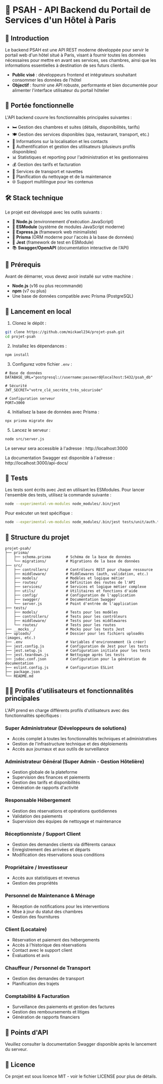 # 🏨 PSAH - API Backend du Portail de Services d'un Hôtel à Paris

## 🎯 Introduction

Le backend PSAH est une API REST moderne développée pour servir le portail web d'un hôtel situé à Paris, visant à fournir toutes les données nécessaires pour mettre en avant ses services, ses chambres, ainsi que les informations essentielles à destination de ses futurs clients.

* **Public visé** : développeurs frontend et intégrateurs souhaitant consommer les données de l'hôtel
* **Objectif** : fournir une API robuste, performante et bien documentée pour alimenter l'interface utilisateur du portail hôtelier

## 🌟 Portée fonctionnelle

L'API backend couvre les fonctionnalités principales suivantes :

* 🛏️ Gestion des chambres et suites (détails, disponibilités, tarifs)
* 🍽️ Gestion des services disponibles (spa, restaurant, transport, etc.)
* 📍 Informations sur la localisation et les contacts
* 🔐 Authentification et gestion des utilisateurs (plusieurs profils disponibles)
* 📊 Statistiques et reporting pour l'administration et les gestionnaires
* 💰 Gestion des tarifs et facturation
* 🚕 Services de transport et navettes
* 🧹 Planification du nettoyage et de la maintenance
* 🌐 Support multilingue pour les contenus

## 🛠️ Stack technique

Le projet est développé avec les outils suivants :

* 📘 **Node.js** (environnement d'exécution JavaScript)
* 📝 **ESModule** (système de modules JavaScript moderne)
* 🚀 **Express.js** (framework web minimaliste)
* 💾 **Prisma** (ORM moderne pour l'accès à la base de données)
* 🧪 **Jest** (framework de test en ESModule)
* 📚 **Swagger/OpenAPI** (documentation interactive de l'API)

## 🔧 Prérequis

Avant de démarrer, vous devez avoir installé sur votre machine :

* **Node.js** (v16 ou plus recommandé)
* **npm** (v7 ou plus)
* Une base de données compatible avec Prisma (PostgreSQL)

## 🚀 Lancement en local

1. Clonez le dépôt :

```bash
git clone https://github.com/mickael234/projet-psah.git
cd projet-psah
```

2. Installez les dépendances :

```bash
npm install
```

3. Configurez votre fichier `.env` :

```
# Base de données
DATABASE_URL="postgresql://username:password@localhost:5432/psah_db"

# Sécurité
JWT_SECRET="votre_clé_secrète_très_sécurisée"

# Configuration serveur
PORT=3000
```

4. Initialisez la base de données avec Prisma :

```bash
npx prisma migrate dev
```

5. Lancez le serveur :

```bash
node src/server.js
```

Le serveur sera accessible à l'adresse : http://localhost:3000

La documentation Swagger est disponible à l'adresse : http://localhost:3000/api-docs/

## 🧪 Tests

Les tests sont écrits avec Jest en utilisant les ESModules. Pour lancer l'ensemble des tests, utilisez la commande suivante :

```bash
node --experimental-vm-modules node_modules/.bin/jest
```

Pour exécuter un test spécifique :

```bash
node --experimental-vm-modules node_modules/.bin/jest tests/unit/auth.test.js
```

## 📁 Structure du projet

```
projet-psah/
├── prisma/
│   ├── schema.prisma       # Schéma de la base de données
│   └── migrations/         # Migrations de la base de données
├── src/
│   ├── controllers/        # Contrôleurs REST pour chaque ressource
│   ├── middleware/         # Middlewares (auth, validation, etc.)
│   ├── models/             # Modèles et logique métier
│   ├── routes/             # Définition des routes de l'API
│   ├── services/           # Services et logique métier complexe
│   ├── utils/              # Utilitaires et fonctions d'aide
│   ├── config/             # Configuration de l'application
│   ├── swagger/            # Documentation Swagger
│   └── server.js           # Point d'entrée de l'application
├── tests/
│   ├── models/             # Tests pour les modèles
│   ├── controllers/        # Tests pour les contrôleurs
│   ├── middleware/         # Tests pour les middlewares
│   └── routes/             # Tests pour les routes
├── __mocks__/              # Mocks pour les tests Jest
├── uploads/                # Dossier pour les fichiers uploadés (images, etc.)
├── .env                    # Variables d'environnement (à créer)
├── jest.config.js          # Configuration de Jest pour les tests
├── jest.setup.js           # Configuration initiale pour les tests
├── jest.teardown.js        # Nettoyage après les tests
├── jsdoc.conf.json         # Configuration pour la génération de documentation
├── eslint.config.js        # Configuration ESLint
├── package.json
└── README.md
```

## 🧑‍💻 Profils d'utilisateurs et fonctionnalités principales

L'API prend en charge différents profils d'utilisateurs avec des fonctionnalités spécifiques :

### Super Administrateur (Développeurs de solutions)
* Accès complet à toutes les fonctionnalités techniques et administratives
* Gestion de l'infrastructure technique et des déploiements
* Accès aux journaux et aux outils de surveillance

### Administrateur Général (Super Admin - Gestion Hôtelière)
* Gestion globale de la plateforme
* Supervision des finances et paiements
* Gestion des tarifs et disponibilités
* Génération de rapports d'activité

### Responsable Hébergement
* Gestion des réservations et opérations quotidiennes
* Validation des paiements
* Supervision des équipes de nettoyage et maintenance

### Réceptionniste / Support Client
* Gestion des demandes clients via différents canaux
* Enregistrement des arrivées et départs
* Modification des réservations sous conditions

### Propriétaire / Investisseur
* Accès aux statistiques et revenus
* Gestion des propriétés

### Personnel de Maintenance & Ménage
* Réception de notifications pour les interventions
* Mise à jour du statut des chambres
* Gestion des fournitures

### Client (Locataire)
* Réservation et paiement des hébergements
* Accès à l'historique des réservations
* Contact avec le support client
* Évaluations et avis

### Chauffeur / Personnel de Transport
* Gestion des demandes de transport
* Planification des trajets

### Comptabilité & Facturation
* Surveillance des paiements et gestion des factures
* Gestion des remboursements et litiges
* Génération de rapports financiers

## 📡 Points d'API 

Veuillez consulter la documentation Swagger disponible après le lancement du serveur.

## 📝 Licence

Ce projet est sous licence MIT - voir le fichier LICENSE pour plus de détails.